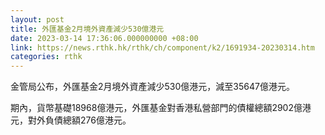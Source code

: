 ```yaml
---
layout: post
title: 外匯基金2月境外資產減少530億港元
date: 2023-03-14 17:36:06.000000000 +08:00
link: https://news.rthk.hk/rthk/ch/component/k2/1691934-20230314.htm
categories: rthk
---
```


金管局公布，外匯基金2月境外資產減少530億港元，減至35647億港元。

期內，貨幣基礎18968億港元，外匯基金對香港私營部門的債權總額2902億港元，對外負債總額276億港元。
